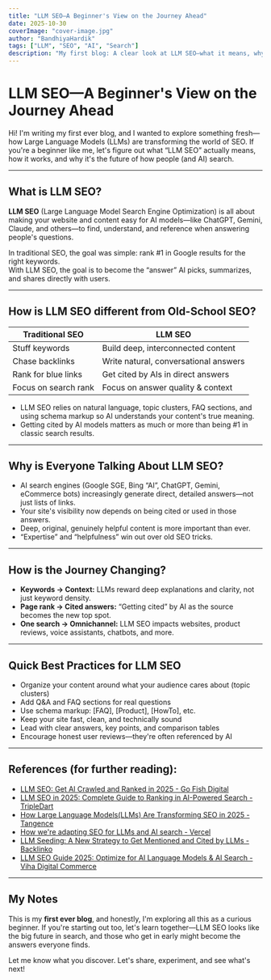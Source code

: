 ```yaml
---
title: "LLM SEO—A Beginner's View on the Journey Ahead"
date: 2025-10-30
coverImage: "cover-image.jpg"
author: "BandhiyaHardik"
tags: ["LLM", "SEO", "AI", "Search"]
description: "My first blog: A clear look at LLM SEO—what it means, why it matters, and how it's changing search for everyone."
---
```


# LLM SEO—A Beginner's View on the Journey Ahead

Hi! I'm writing my first ever blog, and I wanted to explore something fresh—how Large Language Models (LLMs) are transforming the world of SEO. If you're a beginner like me, let's figure out what “LLM SEO” actually means, how it works, and why it's the future of how people (and AI) search.

---

## What is LLM SEO?

**LLM SEO** (Large Language Model Search Engine Optimization) is all about making your website and content easy for AI models—like ChatGPT, Gemini, Claude, and others—to find, understand, and reference when answering people's questions.

In traditional SEO, the goal was simple: rank #1 in Google results for the right keywords.  
With LLM SEO, the goal is to become the “answer” AI picks, summarizes, and shares directly with users.

---

## How is LLM SEO different from Old-School SEO?

| Traditional SEO        | LLM SEO                                 |
|-----------------------|-----------------------------------------|
| Stuff keywords        | Build deep, interconnected content      |
| Chase backlinks       | Write natural, conversational answers   |
| Rank for blue links   | Get cited by AIs in direct answers      |
| Focus on search rank  | Focus on answer quality & context       |

- LLM SEO relies on natural language, topic clusters, FAQ sections, and using schema markup so AI understands your content's true meaning.
- Getting cited by AI models matters as much or more than being #1 in classic search results.

---

## Why is Everyone Talking About LLM SEO?

- AI search engines (Google SGE, Bing “AI”, ChatGPT, Gemini, eCommerce bots) increasingly generate direct, detailed answers—not just lists of links.
- Your site's visibility now depends on being cited or used in those answers.
- Deep, original, genuinely helpful content is more important than ever.
- “Expertise” and “helpfulness” win out over old SEO tricks.

---

## How is the Journey Changing?

- **Keywords → Context:** LLMs reward deep explanations and clarity, not just keyword density.
- **Page rank → Cited answers:** “Getting cited” by AI as the source becomes the new top spot.
- **One search → Omnichannel:** LLM SEO impacts websites, product reviews, voice assistants, chatbots, and more.

---

## Quick Best Practices for LLM SEO

- Organize your content around what your audience cares about (topic clusters)
- Add Q&A and FAQ sections for real questions
- Use schema markup: [FAQ], [Product], [HowTo], etc.
- Keep your site fast, clean, and technically sound
- Lead with clear answers, key points, and comparison tables
- Encourage honest user reviews—they're often referenced by AI

---

## References (for further reading):

- [LLM SEO: Get AI Crawled and Ranked in 2025 - Go Fish Digital](https://gofishdigital.com/blog/llm-seo/)
- [LLM SEO in 2025: Complete Guide to Ranking in AI-Powered Search - TripleDart](https://www.tripledart.com/ai-seo/llm-seo)
- [How Large Language Models(LLMs) Are Transforming SEO in 2025 - Tangence](https://www.tangence.in/blog/large-language-models-in-seo-2025/)
- [How we're adapting SEO for LLMs and AI search - Vercel](https://vercel.com/blog/how-were-adapting-seo-for-llms-and-ai-search)
- [LLM Seeding: A New Strategy to Get Mentioned and Cited by LLMs - Backlinko](https://backlinko.com/llm-seeding)
- [LLM SEO Guide 2025: Optimize for AI Language Models & AI Search - Viha Digital Commerce](https://www.vihadigitalcommerce.com/llm-seo-guide-2025/)

---

## My Notes

This is my **first ever blog**, and honestly, I'm exploring all this as a curious beginner. If you're starting out too, let's learn together—LLM SEO looks like the big future in search, and those who get in early might become the answers everyone finds.

Let me know what you discover. Let's share, experiment, and see what's next!
